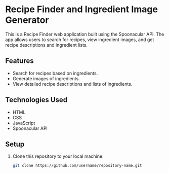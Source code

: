 # Recipe Finder and Ingredient Image Generator

This is a Recipe Finder web application built using the Spoonacular API. The app allows users to search for recipes, view ingredient images, and get recipe descriptions and ingredient lists.

## Features

- Search for recipes based on ingredients.
- Generate images of ingredients.
- View detailed recipe descriptions and lists of ingredients.

## Technologies Used

- HTML
- CSS
- JavaScript
- Spoonacular API

## Setup

1. Clone this repository to your local machine:
   ```bash
   git clone https://github.com/username/repository-name.git
